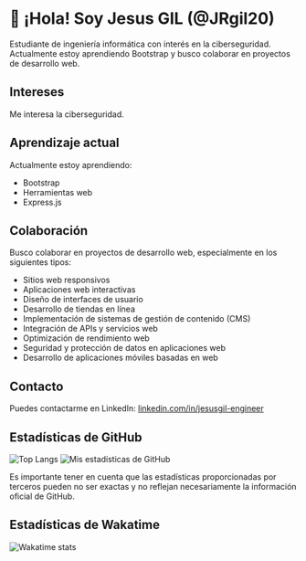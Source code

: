 # 👋 ¡Hola! Soy Jesus GIL (@JRgil20) 

Estudiante de ingeniería informática con interés en la ciberseguridad. Actualmente estoy aprendiendo Bootstrap y busco colaborar en proyectos de desarrollo web.

## Intereses
Me interesa la ciberseguridad.

## Aprendizaje actual
Actualmente estoy aprendiendo:
- Bootstrap
- Herramientas web
- Express.js


## Colaboración
Busco colaborar en proyectos de desarrollo web, especialmente en los siguientes tipos:

- Sitios web responsivos
- Aplicaciones web interactivas
- Diseño de interfaces de usuario
- Desarrollo de tiendas en línea
- Implementación de sistemas de gestión de contenido (CMS)
- Integración de APIs y servicios web
- Optimización de rendimiento web
- Seguridad y protección de datos en aplicaciones web
- Desarrollo de aplicaciones móviles basadas en web

## Contacto
Puedes contactarme en LinkedIn: [linkedin.com/in/jesusgil-engineer](linkedin.com/in/jesusgil-engineer)

## Estadísticas de GitHub
![Top Langs](https://github-readme-stats.vercel.app/api/top-langs/?username=JRgil20) ![Mis estadísticas de GitHub](https://github-readme-stats.vercel.app/api?username=JRgil20&show_icons=true)

Es importante tener en cuenta que las estadísticas proporcionadas por terceros pueden no ser exactas y no reflejan necesariamente la información oficial de GitHub.

## Estadísticas de Wakatime
![Wakatime stats](https://github-readme-stats.vercel.app/api/wakatime?username=JRgil20)

<!---
Jrgil20ucab/Jrgil20ucab es un repositorio ✨ especial ✨ porque su `README.md` (este archivo) aparece en tu perfil de GitHub.
Puedes hacer clic en el enlace "Preview" para ver tus cambios.
--->
